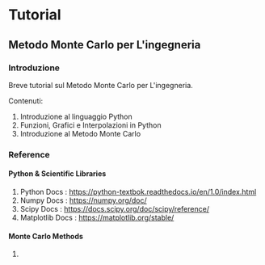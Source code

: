 # Tutorial

## Metodo Monte Carlo per L'ingegneria

### Introduzione

Breve tutorial sul Metodo Monte Carlo per L'ingegneria.

Contenuti:

1. Introduzione al linguaggio Python
2. Funzioni, Grafici e Interpolazioni in Python
3. Introduzione al Metodo Monte Carlo

### Reference

#### Python & Scientific Libraries

1. Python Docs : https://python-textbok.readthedocs.io/en/1.0/index.html
2. Numpy Docs : https://numpy.org/doc/
3. Scipy Docs : https://docs.scipy.org/doc/scipy/reference/
4. Matplotlib Docs : https://matplotlib.org/stable/

#### Monte Carlo Methods

1. 
